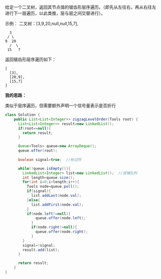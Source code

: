 给定一个二叉树，返回其节点值的锯齿形层序遍历。（即先从左往右，再从右往左进行下一层遍历，以此类推，层与层之间交替进行）。

示例：
二叉树：[3,9,20,null,null,15,7],

      3
     / \
    9  20
      /  \
     15   7

返回锯齿形层序遍历如下：

```
[
  [3],
  [20,9],
  [15,7]
]
```

**我的思路：**

类似于层序遍历，但需要额外声明一个信号量表示是否折行

```java
class Solution { 
    public List<List<Integer>> zigzagLevelOrder(Tools root) {
      List<List<Integer>> result=new LinkedList();
      if(root==null){
        return result;
      }

      Queue<Tools> queue=new ArrayDeque();
      queue.offer(root);
      
      boolean signal=true;	//标记符

      while(!queue.isEmpty()){
        LinkedList<Integer> list=new LinkedList();	//双端队列
        int length=queue.size();
        for(int i=0;i<length;i++){
          Tools node=queue.poll();
          if(signal){
            list.addLast(node.val);
          }else{
            list.addFirst(node.val);
          }
          if(node.left!=null){
              queue.offer(node.left);
            }
            if(node.right!=null){
              queue.offer(node.right);
            }
        }
        signal=!signal;
        result.add(list);
      }

      return result;
    }
}
```

